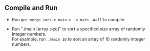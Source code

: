 ## Compile and Run

- Run `gcc merge_sort.c main.c -o main -Wall` to compile.

- Run "./main [array size]" to sort a specified size array of randomly integer numbers.
<br>For example, run `./main 10` to sort an array of 10 randomly integer numbers.
